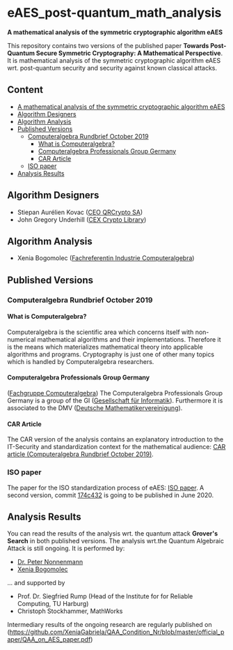 # eAES_post-quantum_math_analysis

**A mathematical analysis of the symmetric cryptographic algorithm eAES**
 
 This repository contains two versions of the published paper **Towards Post-Quantum Secure Symmetric Cryptography: A Mathematical Perspective**.
 It is mathematical analysis of the symmetric cryptographic algorithm eAES wrt. post-quantum security and security against known classical attacks.
 
## Content

- [A mathematical analysis of the symmetric cryptographic algorithm eAES](#a-mathematical-analysis-of-the-symmetric-cryptographic-algorithm-eAES)
- [Algorithm Designers](#algorithm-designers)
- [Algorithm Analysis](#algorithm-analysis)
- [Published Versions](#published-versions)
  - [Computeralgebra Rundbrief October 2019](#computeralgebra-rundbrief-october-2019)
    - [What is Computeralgebra?](#what-is-computeralgebra?)
    - [Computeralgebra Professionals Group Germany](#computeralgebra-professionals-group-germany)
    - [CAR Article](#car-article)
  - [ISO paper](#iso-paper)
- [Analysis Results](#analysis-results)
  


## Algorithm Designers

* Stiepan Aurélien Kovac ([CEO QRCrypto SA](https://qrcrypto.ch/))
* John Gregory Underhill ([CEX Crypto Library](https://github.com/Steppenwolfe65/CEX))


## Algorithm Analysis

* Xenia Bogomolec ([Fachreferentin Industrie Computeralgebra](https://fachgruppe-computeralgebra.de/fachgruppenleitung/))


## Published Versions

### Computeralgebra Rundbrief October 2019

#### What is Computeralgebra?

Computeralgebra is the scientific area which concerns itself with non-numerical mathematical algorithms and their implementations.
Therefore it is the means which materializes mathematical theory into applicable algorithms and programs. 
Cryptography is just one of other many topics which is handled by Computeralgebra researchers.

#### Computeralgebra Professionals Group Germany

([Fachgruppe Computeralgebra](https://fachgruppe-computeralgebra.de/fachgruppe/))
The Computeralgebra Professionals Group Germany is a group of the GI ([Gesellschaft für Informatik](https://gi.de/)). 
Furthermore it is associated to the DMV ([Deutsche Mathematikervereinigung](https://www.mathematik.de/)).

#### CAR Article

The CAR version of the analysis contains an explanatory introduction to the IT-Security and standardization context for the mathematical audience:
[CAR article (Computeralgebra Rundbrief October 2019)](https://fachgruppe-computeralgebra.de/data/CA-Rundbrief/car65-web.pdf).


### ISO paper

The paper for the ISO standardization process of eAES: [ISO paper](https://eprint.iacr.org/2019/1208).
A second version, commit [174c432](https://github.com/XeniaGabriela/eAES_post-quantum_math_analysis/blob/master/ISO_paper/eAes_ISO_paper.pdf) is going to be published in June 2020.

## Analysis Results

You can read the results of the analysis wrt. the quantum attack **Grover's Search** in both published versions.
The analysis wrt.the Quantum Algebraic Attack is still ongoing. It is performed by:

* [Dr. Peter Nonnenmann](https://www.linkedin.com/in/peter-dr-nonnenmann-737857a0/)
* [Xenia Bogomolec](https://www.linkedin.com/in/xenia-bogomolec-532981a6/)

... and supported by 

* Prof. Dr. Siegfried Rump (Head of the Institute for for Reliable Computing, TU Harburg)
* Christoph Stockhammer, MathWorks

Intermediary results of the ongoing research are regularly published on (https://github.com/XeniaGabriela/QAA_Condition_Nr/blob/master/official_paper/QAA_on_AES_paper.pdf)
